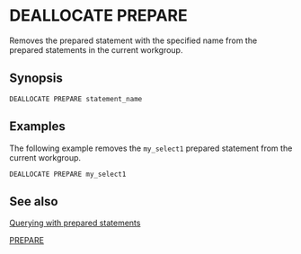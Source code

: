 # DEALLOCATE PREPARE<a name="sql-deallocate-prepare"></a>

Removes the prepared statement with the specified name from the prepared statements in the current workgroup\.

## Synopsis<a name="sql-deallocate-prepare-synopsis"></a>

```
DEALLOCATE PREPARE statement_name
```

## Examples<a name="sql-deallocate-prepare-examples"></a>

The following example removes the `my_select1` prepared statement from the current workgroup\.

```
DEALLOCATE PREPARE my_select1
```

## See also<a name="sql-deallocate-prepare-see-also"></a>

[Querying with prepared statements](querying-with-prepared-statements.md#querying-with-prepared-statements-querying)

[PREPARE](sql-prepare.md)